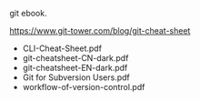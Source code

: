 git ebook.


https://www.git-tower.com/blog/git-cheat-sheet
 * CLI-Cheat-Sheet.pdf
 * git-cheatsheet-CN-dark.pdf
 * git-cheatsheet-EN-dark.pdf
 * Git for Subversion Users.pdf
 * workflow-of-version-control.pdf
